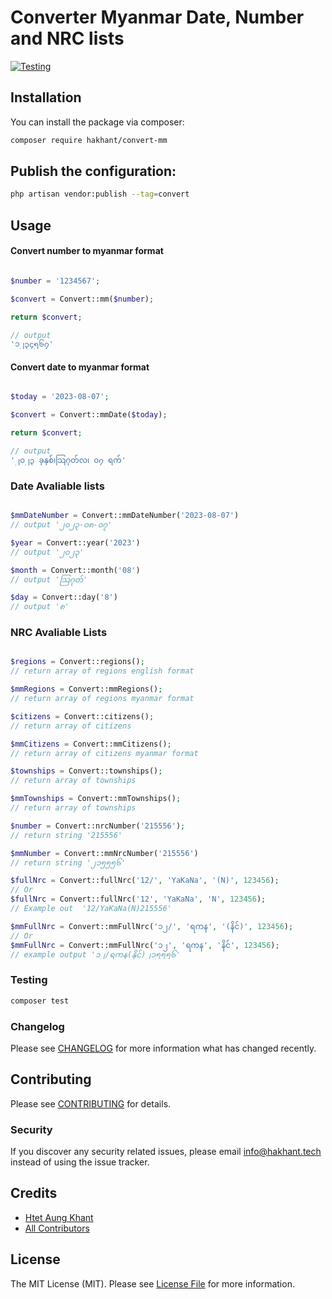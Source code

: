 # Converter Myanmar Date, Number and NRC lists
[![Testing](https://github.com/hakhant21/convert-mm/actions/workflows/main.yml/badge.svg?branch=main&event=push)](https://github.com/hakhant21/convert-mm/actions/workflows/main.yml)
## Installation

You can install the package via composer:

```bash
composer require hakhant/convert-mm
```

## Publish the configuration:
```bash
php artisan vendor:publish --tag=convert
```

## Usage

#### Convert number to myanmar format
```php

$number = '1234567';

$convert = Convert::mm($number);

return $convert;

// output 
'၁၂၃၄၅၆၇'
```

#### Convert date to myanmar format

```php

$today = '2023-08-07';

$convert = Convert::mmDate($today);

return $convert;

// output 
'၂၀၂၃ ခုနှစ်၊သြဂုတ်လ၊ ၀၇ ရက်'

```

### Date Avaliable lists 
```php

$mmDateNumber = Convert::mmDateNumber('2023-08-07') 
// output '၂၀၂၃-၀၈-၀၇'

$year = Convert::year('2023') 
// output '၂၀၂၃'

$month = Convert::month('08') 
// output 'သြဂုတ်'

$day = Convert::day('8') 
// output '၈'

```

### NRC Avaliable Lists

```php

$regions = Convert::regions(); 
// return array of regions english format 

$mmRegions = Convert::mmRegions(); 
// return array of regions myanmar format

$citizens = Convert::citizens(); 
// return array of citizens 

$mmCitizens = Convert::mmCitizens(); 
// return array of citizens myanmar format

$townships = Convert::townships(); 
// return array of townships 

$mmTownships = Convert::mmTownships(); 
// return array of townships 

$number = Convert::nrcNumber('215556'); 
// return string '215556'

$mmNumber = Convert::mmNrcNumber('215556') 
// return string '၂၁၅၅၅၆'

$fullNrc = Convert::fullNrc('12/', 'YaKaNa', '(N)', 123456); 
// Or 
$fullNrc = Convert::fullNrc('12', 'YaKaNa', 'N', 123456);
// Example out  '12/YaKaNa(N)215556'

$mmFullNrc = Convert::mmFullNrc('၁၂/', 'ရကန', '(နိင်)', 123456); 
// Or
$mmFullNrc = Convert::mmFullNrc('၁၂', 'ရကန', 'နိင်', 123456); 
// example output '၁၂/ရကန(နိုင်)၂၁၅၅၅၆'

```

### Testing

```bash
composer test
```

### Changelog

Please see [CHANGELOG](CHANGELOG.md) for more information what has changed recently.

## Contributing

Please see [CONTRIBUTING](CONTRIBUTING.md) for details.

### Security

If you discover any security related issues, please email info@hakhant.tech instead of using the issue tracker.

## Credits

-   [Htet Aung Khant](https://github.com/hakhant21)
-   [All Contributors](../../contributors)

## License

The MIT License (MIT). Please see [License File](LICENSE.md) for more information.
